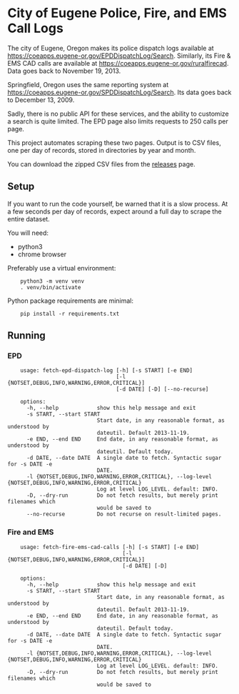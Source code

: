 # City of Eugene Police, Fire, and EMS Call Logs

The city of Eugene, Oregon makes its police dispatch logs available at
https://coeapps.eugene-or.gov/EPDDispatchLog/Search.
Similarly, its Fire & EMS CAD calls are available at 
https://coeapps.eugene-or.gov/ruralfirecad.
Data goes back to November 19, 2013.

Springfield, Oregon uses the same reporting system at 
https://coeapps.eugene-or.gov/SPDDispatchLog/Search.
Its data goes back to December 13, 2009.

Sadly, there is no public API for these services,
and the ability to customize a search is quite limited. 
The EPD page also limits requests to 250 calls per page.

This project automates scraping these two pages.
Output is to CSV files, one per day of records,
stored in directories by year and month.

You can download the zipped CSV files from the [releases](https://github.com/nbirnel/eugene-or-police-fire-ems-call-logs/releases) page.

## Setup

If you want to run the code yourself, be warned that it is a slow process.
At a few seconds per day of records, expect around a full day to scrape
the entire dataset.

You will need:

* python3
* chrome browser

Preferably use a virtual environment:

```
    python3 -m venv venv
    . venv/bin/activate
```

Python package requirements are minimal:

```
    pip install -r requirements.txt
```

## Running

### EPD

```
    usage: fetch-epd-dispatch-log [-h] [-s START] [-e END]
                                  [-l {NOTSET,DEBUG,INFO,WARNING,ERROR,CRITICAL}]
                                  [-d DATE] [-D] [--no-recurse]

    options:
      -h, --help            show this help message and exit
      -s START, --start START
                            Start date, in any reasonable format, as understood by
                            dateutil. Default 2013-11-19.
      -e END, --end END     End date, in any reasonable format, as understood by
                            dateutil. Default today.
      -d DATE, --date DATE  A single date to fetch. Syntactic sugar for -s DATE -e
                            DATE.
      -l {NOTSET,DEBUG,INFO,WARNING,ERROR,CRITICAL}, --log-level {NOTSET,DEBUG,INFO,WARNING,ERROR,CRITICAL}
                            Log at level LOG_LEVEL. default: INFO.
      -D, --dry-run         Do not fetch results, but merely print filenames which
                            would be saved to
      --no-recurse          Do not recurse on result-limited pages.
```

### Fire and EMS

```
    usage: fetch-fire-ems-cad-calls [-h] [-s START] [-e END]
                                    [-l {NOTSET,DEBUG,INFO,WARNING,ERROR,CRITICAL}]
                                    [-d DATE] [-D]

    options:
      -h, --help            show this help message and exit
      -s START, --start START
                            Start date, in any reasonable format, as understood by
                            dateutil. Default 2013-11-19.
      -e END, --end END     End date, in any reasonable format, as understood by
                            dateutil. Default today.
      -d DATE, --date DATE  A single date to fetch. Syntactic sugar for -s DATE -e
                            DATE.
      -l {NOTSET,DEBUG,INFO,WARNING,ERROR,CRITICAL}, --log-level {NOTSET,DEBUG,INFO,WARNING,ERROR,CRITICAL}
                            Log at level LOG_LEVEL. default: INFO.
      -D, --dry-run         Do not fetch results, but merely print filenames which
                            would be saved to
```
